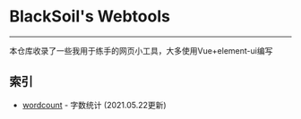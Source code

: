 # BlackSoil's Webtools
---
本仓库收录了一些我用于练手的网页小工具，大多使用Vue+element-ui编写

## 索引
* [wordcount](https://b1acksoil.github.io/webtools/wordcount/) - 字数统计 (2021.05.22更新)